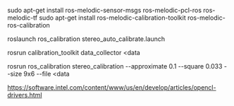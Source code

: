 sudo apt-get install ros-melodic-sensor-msgs ros-melodic-pcl-ros ros-melodic-tf
sudo apt-get install ros-melodic-calibration-toolkit ros-melodic-ros-calibration


roslaunch ros_calibration stereo_auto_calibrate.launch

rosrun calibration_toolkit data_collector <data

rosrun ros_calibration stereo_calibration --approximate 0.1 --square 0.033 --size 9x6 --file <data


https://software.intel.com/content/www/us/en/develop/articles/opencl-drivers.html

